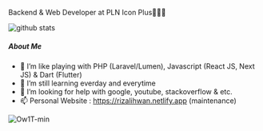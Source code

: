 Backend & Web Developer at PLN Icon Plus👨🏻‍💼

![github stats](https://github-readme-stats.vercel.app/api?username=rizalihwan&show_icons=true&bg_color=314e52&title_color=fff&icon_color=fff&text_color=f9f871&show_owner=false)

##### About Me

- 🌱 I’m like playing with PHP (Laravel/Lumen), Javascript (React JS, Next JS) & Dart (Flutter)
- 👯 I’m still learning everday and everytime
- 🤔 I’m looking for help with google, youtube, stackoverflow & etc.
- 📫 Personal Website : https://rizalihwan.netlify.app (maintenance)

![Ow1T-min](https://user-images.githubusercontent.com/55536560/108715187-175f8680-754d-11eb-8a6d-62be6f7f857e.gif)



